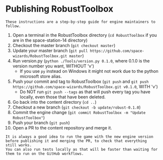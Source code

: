 ﻿# Publishing RobustToolbox

```admonish info
These instructions are a step-by-step guide for engine maintainers to follow.
```

1. Open a terminal in the RobustToolbox directory (`cd RobustToolbox` if you are in the space-station-14 directory)
2. Checkout the master branch (`git checkout master`)
3. Update your master branch (`git pull https://github.com/space-wizards/RobustToolbox.git master`)
4. Run version.py (`python ./Tools/version.py 0.1.0`, where 0.1.0 is the version number you want, WITHOUT 'v')
   - If you use `py` instead on Windows it might not work due to the python microsoft store alias.
5. Push your commit and tag to RobustToolbox (`git push` and `git push https://github.com/space-wizards/RobustToolbox.git v0.1.0`, WITH 'v')
   - Do NOT run `git push --tags` as that will push every tag you have locally, even those that have been deleted.
6. Go back into the content directory (`cd ..`)
7. Checkout a new branch (`git checkout -b update/robust-0.1.0`)
8. Commit the engine change (`git commit RobustToolbox -m "Update RobustToolbox"`)
9. Push your branch (`git push`)
10. Open a PR to the content repository and merge it.

```admonish warning
It is always a good idea to run the game with the new engine version before publishing it and merging the PR, to check that everything still works.
You can also run tests locally as that will be faster than waiting for them to run on the GitHub workflows.
```
